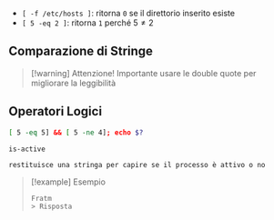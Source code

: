 
- `[ -f /etc/hosts ]`: ritorna `0` se il direttorio inserito esiste
- `[ 5 -eq 2 ]`: ritorna `1` perché $5 \neq 2$

## Comparazione di Stringe

> [!warning] Attenzione!
> Importante usare le double quote per migliorare la leggibilità

## Operatori Logici

```bash
[ 5 -eq 5] && [ 5 -ne 4]; echo $?
```

```
is-active

restituisce una stringa per capire se il processo è attivo o no
```

> [!example] Esempio
> 
> ``` bash
> Fratm 
> > Risposta